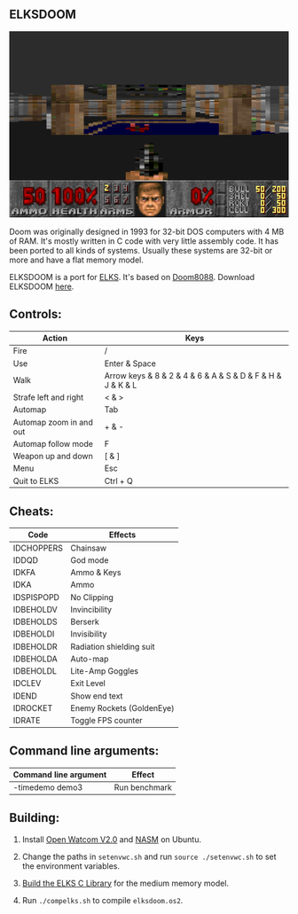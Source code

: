 ## ELKSDOOM
![ELKSDOOM](readme_imgs/elksdoom.png?raw=true)

Doom was originally designed in 1993 for 32-bit DOS computers with 4 MB of RAM.
It's mostly written in C code with very little assembly code.
It has been ported to all kinds of systems.
Usually these systems are 32-bit or more and have a flat memory model.

ELKSDOOM is a port for [ELKS](https://github.com/ghaerr/elks).
It's based on [Doom8088](https://github.com/FrenkelS/Doom8088).
Download ELKSDOOM [here](https://github.com/FrenkelS/elksdoom/releases).

## Controls:
|Action                 |Keys                                                      |
|-----------------------|----------------------------------------------------------|
|Fire                   |/                                                         |
|Use                    |Enter & Space                                             |
|Walk                   |Arrow keys & 8 & 2 & 4 & 6 & A & S & D & F & H & J & K & L|
|Strafe left and right  |< & >                                                     |
|Automap                |Tab                                                       |
|Automap zoom in and out|+ & -                                                     |
|Automap follow mode    |F                                                         |
|Weapon up and down     |[ & ]                                                     |
|Menu                   |Esc                                                       |
|Quit to ELKS           |Ctrl + Q                                                  |

## Cheats:
|Code      |Effects                  |
|----------|-------------------------|
|IDCHOPPERS|Chainsaw                 |
|IDDQD     |God mode                 |
|IDKFA     |Ammo & Keys              |
|IDKA      |Ammo                     |
|IDSPISPOPD|No Clipping              |
|IDBEHOLDV |Invincibility            |
|IDBEHOLDS |Berserk                  |
|IDBEHOLDI |Invisibility             |
|IDBEHOLDR |Radiation shielding suit |
|IDBEHOLDA |Auto-map                 |
|IDBEHOLDL |Lite-Amp Goggles         |
|IDCLEV    |Exit Level               |
|IDEND     |Show end text            |
|IDROCKET  |Enemy Rockets (GoldenEye)|
|IDRATE    |Toggle FPS counter       |

## Command line arguments:
|Command line argument|Effect       |
|---------------------|-------------|
|-timedemo demo3      |Run benchmark|

## Building:
1) Install [Open Watcom V2.0](https://github.com/open-watcom/open-watcom-v2) and [NASM](https://www.nasm.us) on Ubuntu.

2) Change the paths in `setenvwc.sh` and run `source ./setenvwc.sh` to set the environment variables.

3) [Build the ELKS C Library](https://github.com/ghaerr/elks/wiki/Using-OpenWatcom-C-with-ELKS#build-the-elks-c-library) for the medium memory model.

4) Run `./compelks.sh` to compile `elksdoom.os2`.

